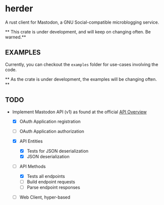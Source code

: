 herder
======

A rust client for Mastodon, a GNU Social-compatible microblogging service.

** This crate is under development, and will keep on changing often. Be warned.**

EXAMPLES
--------

Currently, you can checkout the `examples` folder for use-cases involving the code.

** As the crate is under development, the examples will be changing often. **

TODO
----

* Implement Mastodon API (v1) as found at the official [API Overview](https://github.com/tootsuite/documentation/blob/master/Using-the-API/API.md)

  - [X] OAuth Application registration
  - [ ] OAuth Application authorization

  - [X] API Entities
	  - [X] Tests for JSON deserialization
	  - [X] JSON deserialization
  - [ ] API Methods
	  - [X] Tests all endpoints
	  - [ ] Build endpoint requests
	  - [ ] Parse endpoint responses
  - [ ] Web Client, hyper-based
